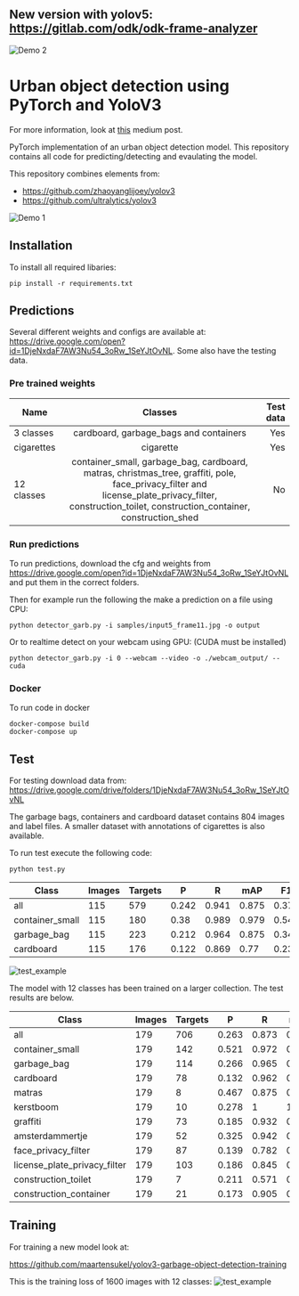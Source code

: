 ## New version with yolov5: https://gitlab.com/odk/odk-frame-analyzer

![Demo 2](https://github.com/maartensukel/yolov3-pytorch-garbage-detection/raw/master/demo/garb_demo_3.gif)

# Urban object detection using PyTorch and YoloV3

For more information, look at [this](https://medium.com/maarten-sukel/garbage-object-detection-using-pytorch-and-yolov3-d6c4e0424a10) medium post.

PyTorch implementation of an urban object detection model. This repository contains all code for predicting/detecting and evaulating the model.

This repository combines elements from:
* https://github.com/zhaoyanglijoey/yolov3
* https://github.com/ultralytics/yolov3

![Demo 1](https://github.com/maartensukel/yolov3-pytorch-garbage-detection/raw/master/demo/demo_1.png)


## Installation

To install all required libaries:
```
pip install -r requirements.txt
```

## Predictions

Several different weights and configs are available at: https://drive.google.com/open?id=1DjeNxdaF7AW3Nu54_3oRw_1SeYJtOvNL. Some also have the testing data.

### Pre trained weights

| Name | Classes          | Test data  |
| ------------- |:-------------:| -----:|
| 3 classes| cardboard, garbage_bags and containers| Yes |
| cigarettes | cigarette     |  Yes|
| 12 classes| container_small, garbage_bag, cardboard, matras, christmas_tree, graffiti, pole, face_privacy_filter and license_plate_privacy_filter, construction_toilet, construction_container, construction_shed  |   No|


### Run predictions
To run predictions, download the cfg and weights from https://drive.google.com/open?id=1DjeNxdaF7AW3Nu54_3oRw_1SeYJtOvNL and put them in the correct folders. 

Then for example run the following the make a prediction on a file using CPU:

```
python detector_garb.py -i samples/input5_frame11.jpg -o output
```

Or to realtime detect on your webcam using GPU: (CUDA must be installed)
```
python detector_garb.py -i 0 --webcam --video -o ./webcam_output/ --cuda
```

### Docker

To run code in docker
```
docker-compose build
docker-compose up
```

## Test

For testing download data from:
https://drive.google.com/drive/folders/1DjeNxdaF7AW3Nu54_3oRw_1SeYJtOvNL

The garbage bags, containers and cardboard dataset contains 804 images and label files. A smaller dataset with annotations of cigarettes is also available.

To run test execute the following code:

```
python test.py
```

| Class           | Images | Targets | P     | R     | mAP   | F1    |
|-----------------|--------|---------|-------|-------|-------|-------|
| all             | 115    | 579     | 0.242 | 0.941 | 0.875 | 0.376 |
| container_small | 115    | 180     | 0.38  | 0.989 | 0.979 | 0.549 |
| garbage_bag     | 115    | 223     | 0.212 | 0.964 | 0.875 | 0.348 |
| cardboard       | 115    | 176     | 0.122 | 0.869 | 0.77  | 0.231 |



![test_example](https://github.com/maartensukel/yolov3-pytorch-garbage-detection/raw/master/test_batch0.jpg)

The model with 12 classes has been trained on a larger collection. The test results are below.

| Class                        | Images | Targets | P     | R     | mAP   | F1    |
|------------------------------|--------|---------|-------|-------|-------|-------|
| all                          | 179    | 706     | 0.263 | 0.873 | 0.811 | 0.392 |
| container_small              | 179    | 142     | 0.521 | 0.972 | 0.97  | 0.678 |
| garbage_bag                  | 179    | 114     | 0.266 | 0.965 | 0.936 | 0.417 |
| cardboard                    | 179    | 78      | 0.132 | 0.962 | 0.89  | 0.232 |
| matras                       | 179    | 8       | 0.467 | 0.875 | 0.875 | 0.609 |
| kerstboom                    | 179    | 10      | 0.278 | 1     | 1     | 0.435 |
| graffiti                     | 179    | 73      | 0.185 | 0.932 | 0.885 | 0.308 |
| amsterdammertje              | 179    | 52      | 0.325 | 0.942 | 0.911 | 0.483 |
| face_privacy_filter          | 179    | 87      | 0.139 | 0.782 | 0.599 | 0.237 |
| license_plate_privacy_filter | 179    | 103     | 0.186 | 0.845 | 0.713 | 0.304 |
| construction_toilet          | 179    | 7       | 0.211 | 0.571 | 0.524 | 0.308 |
| construction_container       | 179    | 21      | 0.173 | 0.905 | 0.842 | 0.29  |

## Training
For training a new model look at:

https://github.com/maartensukel/yolov3-garbage-object-detection-training

This is the training loss of 1600 images with 12 classes:
![test_example](https://github.com/maartensukel/yolov3-pytorch-garbage-detection/raw/master/loss.png)
